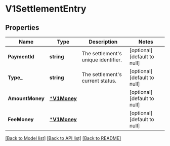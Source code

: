 # V1SettlementEntry

## Properties
Name | Type | Description | Notes
------------ | ------------- | ------------- | -------------
**PaymentId** | **string** | The settlement&#x27;s unique identifier. | [optional] [default to null]
**Type_** | **string** | The settlement&#x27;s current status. | [optional] [default to null]
**AmountMoney** | [***V1Money**](V1Money.md) |  | [optional] [default to null]
**FeeMoney** | [***V1Money**](V1Money.md) |  | [optional] [default to null]

[[Back to Model list]](../README.md#documentation-for-models) [[Back to API list]](../README.md#documentation-for-api-endpoints) [[Back to README]](../README.md)

